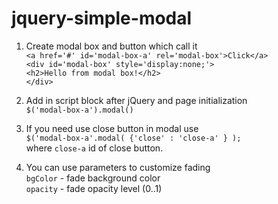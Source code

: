 jquery-simple-modal
===================
1. Create modal box and button which call it    
`<a href='#' id='modal-box-a' rel='modal-box'>Click</a>`   
`<div id='modal-box' style='display:none;'>`    
`<h2>Hello from modal box!</h2>`    
`</div>`   

2. Add in script block after jQuery and page initialization   
`$('modal-box-a').modal()`

3. If you need use close button in modal use   
`$('modal-box-a'.modal( {'close' : 'close-a' } );`   
where `close-a` id of close button.

4. You can use parameters to customize fading   
`bgColor` - fade background color   
`opacity` - fade opacity level (0..1)   
